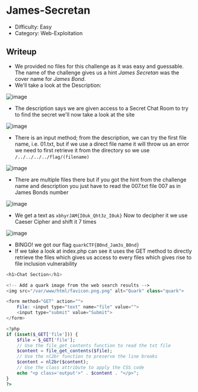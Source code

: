 # James-Secretan

- Difficulty: Easy
- Category: Web-Exploitation

## Writeup

- We provided no files for this challenge as it was easy and guessable. The name of the challenge gives us a hint *James Secretan* was the cover name for *James Bond*.
- We'll take a look at the Description:

![image](https://github.com/TeamQuarkVIT/hackEnvisionCTF-2024/assets/84784218/d0946edd-e6a6-4b95-9281-978eaf072e73)

- The description says we are given access to a Secret Chat Room to try to find the secret we'll now take a look at the site

![image](https://github.com/TeamQuarkVIT/hackEnvisionCTF-2024/assets/84784218/156e8158-d4fb-4929-9f2d-50115d476eb4)

- There is an input method; from the description, we can try the first file name, i.e. 01.txt, but if we use a direct file name it will throw us an error we need to first retrieve it from the directory so we use ```/../../../../flag/(filename)```

![image](https://github.com/TeamQuarkVIT/hackEnvisionCTF-2024/assets/84784218/4f038043-4ad8-433d-b57b-aec7a9e85792)

- There are multiple files there but if you got the hint from the challenge name and description you just have to read the 007.txt file 007 as in James Bonds number

![image](https://github.com/TeamQuarkVIT/hackEnvisionCTF-2024/assets/84784218/4bbdfa3d-e98a-40cf-964c-4359008a3aa2)

- We get a text as ```xbhyrJAM{I0uk_Qht3z_I0uk}``` Now to decipher it we use Caeser Cipher and shift it 7 times

![image](https://github.com/TeamQuarkVIT/hackEnvisionCTF-2024/assets/84784218/7a587fc9-5269-4bf1-89f9-05772e729453)

- BINGO! we got our flag ```quarkCTF{B0nd_Jam3s_B0nd}```
- If we take a look at index.php can see it uses the GET method to directly retrieve the files which gives us access to every files which gives rise to file inclusion vulnerability
```php
<h1>Chat Section</h1>

<!-- Add a quark image from the web search results -->
<img src="/var/www/html/favicon.png.png" alt="Quark" class="quark">

<form method="GET" action="">
    File: <input type="text" name="file" value="">
    <input type="submit" value="Submit">
</form>

<?php
if (isset($_GET['file'])) {
    $file = $_GET['file'];
    // Use the file_get_contents function to read the txt file
    $content = file_get_contents($file);
    // Use the nl2br function to preserve the line breaks
    $content = nl2br($content);
    // Use the class attribute to apply the CSS code
    echo "<p class='output'>" . $content . "</p>";
}
?>
```




  


